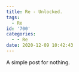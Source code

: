 ```yaml
---
title: Re - Unlocked.
tags:
  - Re
id: '700'
categories:
  - - Re
date: 2020-12-09 10:42:43
---
```


A simple post for nothing.